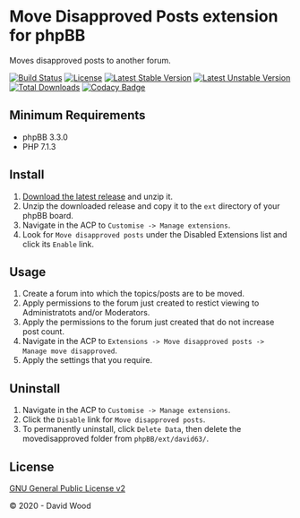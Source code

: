 # Move Disapproved Posts extension for phpBB

Moves disapproved posts to another forum.

[![Build Status](https://travis-ci.com/david63/movedisapproved.svg?branch=master)](https://travis-ci.com/david63/movedisapproved)
[![License](https://poser.pugx.org/david63/movedisapproved/license)](https://packagist.org/packages/david63/movedisapproved)
[![Latest Stable Version](https://poser.pugx.org/david63/movedisapproved/v/stable)](https://packagist.org/packages/david63/movedisapproved)
[![Latest Unstable Version](https://poser.pugx.org/david63/movedisapproved/v/unstable)](https://packagist.org/packages/david63/movedisapproved)
[![Total Downloads](https://poser.pugx.org/david63/movedisapproved/downloads)](https://packagist.org/packages/david63/movedisapproved)
[![Codacy Badge](https://api.codacy.com/project/badge/Grade/59902be2665c476dbd7951858c9ff769)](https://www.codacy.com/manual/david63/movedisapproved?utm_source=github.com&amp;utm_medium=referral&amp;utm_content=david63/movedisapproved&amp;utm_campaign=Badge_Grade)

## Minimum Requirements
* phpBB 3.3.0
* PHP 7.1.3

## Install
1. [Download the latest release](https://github.com/david63/movedisapproved/archive/3.3.zip) and unzip it.
2. Unzip the downloaded release and copy it to the `ext` directory of your phpBB board.
3. Navigate in the ACP to `Customise -> Manage extensions`.
4. Look for `Move disapproved posts` under the Disabled Extensions list and click its `Enable` link.

## Usage
1. Create a forum into which the topics/posts are to be moved.
2. Apply permissions to the forum just created to restict viewing to Administratots and/or Moderators.
3. Apply the permissions to the forum just created that do not increase post count.
4. Navigate in the ACP to `Extensions -> Move disapproved posts -> Manage move disapproved`.
5. Apply the settings that you require.

## Uninstall
1. Navigate in the ACP to `Customise -> Manage extensions`.
2. Click the `Disable` link for `Move disapproved posts`.
3. To permanently uninstall, click `Delete Data`, then delete the movedisapproved folder from `phpBB/ext/david63/`.

## License
[GNU General Public License v2](http://opensource.org/licenses/GPL-2.0)

© 2020 - David Wood